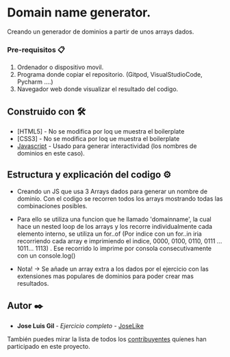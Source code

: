 # Domain name generator.

Creando un generador de dominios a partir de unos arrays dados.

### Pre-requisitos 📋

1. Ordenador o dispositivo movil.
2. Programa donde copiar el repositorio. (Gitpod, VisualStudioCode, Pycharm ....)
3. Navegador web donde visualizar el resultado del codigo.


## Construido con 🛠️

* [HTML5] - No se modifica por loq ue muestra el boilerplate
* [CSS3] - No se modifica por loq ue muestra el boilerplate
* [Javascript](https://www.javascript.com/) - Usado para generar interactividad (los nombres de dominios en este caso).


## Estructura y explicación del codigo ⚙️

* Creando un JS que usa 3 Arrays dados para generar un nombre de dominio. Con el codigo se recorren todos los arrays mostrando todas las combinaciones posibles.
* Para ello se utiliza una funcion que he llamado 'domainname', la cual hace un nested loop de los arrays y los recorre individualmente cada elemento interno, se utiliza un for..of (Por indice con un for..in iria recorriendo cada array e imprimiendo el indice, 0000, 0100, 0110, 0111 ... 1011... 1113) . Ese recorrido lo imprime por consola consecutivamente con un console.log()

* Nota! -> Se añade un array extra a los dados por el ejercicio con las extensiones mas populares de dominios para poder crear mas resultados.


## Autor ✒️

* **Jose Luis Gil** - *Ejercicio completo* - [JoseLike](https://github.com/JoseLike)

También puedes mirar la lista de todos los [contribuyentes](https://github.com/JoseLike/excuse-generator/contributors) quíenes han participado en este proyecto. 